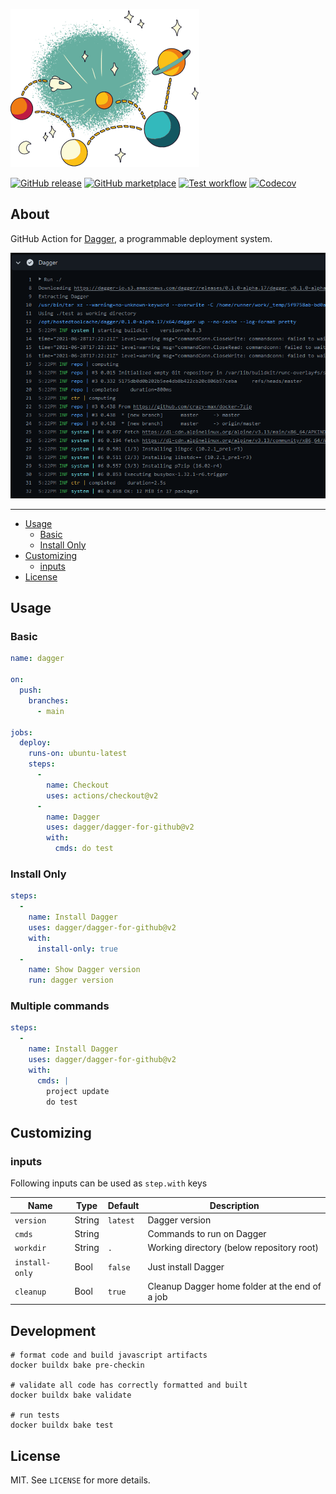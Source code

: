 ![Dagger](.github/dagger.png)

[![GitHub release](https://img.shields.io/github/release/dagger/dagger-for-github.svg?style=flat-square)](https://github.com/dagger/dagger-for-github/releases/latest)
[![GitHub marketplace](https://img.shields.io/badge/marketplace-dagger--action-blue?logo=github&style=flat-square)](https://github.com/marketplace/actions/dagger-for-github)
[![Test workflow](https://img.shields.io/github/workflow/status/dagger/dagger-for-github/test?label=test&logo=github&style=flat-square)](https://github.com/dagger/dagger-for-github/actions?workflow=test)
[![Codecov](https://img.shields.io/codecov/c/github/dagger/dagger-for-github?logo=codecov&style=flat-square)](https://codecov.io/gh/dagger/dagger-for-github)

## About

GitHub Action for [Dagger](https://dagger.io), a programmable deployment system.

![Screenshot](.github/dagger-for-github.png)

___

* [Usage](#usage)
  * [Basic](#basic)
  * [Install Only](#install-only)
* [Customizing](#customizing)
  * [inputs](#inputs)
* [License](#license)

## Usage

### Basic

```yaml
name: dagger

on:
  push:
    branches:
      - main

jobs:
  deploy:
    runs-on: ubuntu-latest
    steps:
      -
        name: Checkout
        uses: actions/checkout@v2
      -
        name: Dagger
        uses: dagger/dagger-for-github@v2
        with:
          cmds: do test
```

### Install Only

```yaml
steps:
  -
    name: Install Dagger
    uses: dagger/dagger-for-github@v2
    with:
      install-only: true
  -
    name: Show Dagger version
    run: dagger version
```

### Multiple commands

```yaml
steps:
  -
    name: Install Dagger
    uses: dagger/dagger-for-github@v2
    with:
      cmds: |
        project update
        do test
```

## Customizing

### inputs

Following inputs can be used as `step.with` keys

| Name             | Type    | Default      | Description                                                      |
|------------------|---------|--------------|------------------------------------------------------------------|
| `version`        | String  | `latest`     | Dagger version                                                   |
| `cmds`           | String  |              | Commands to run on Dagger                                        |
| `workdir`        | String  | `.`          | Working directory (below repository root)                        |
| `install-only`   | Bool    | `false`      | Just install Dagger                                              |
| `cleanup`        | Bool    | `true`       | Cleanup Dagger home folder at the end of a job                   |

## Development

```shell
# format code and build javascript artifacts
docker buildx bake pre-checkin

# validate all code has correctly formatted and built
docker buildx bake validate

# run tests
docker buildx bake test
```

## License

MIT. See `LICENSE` for more details.
